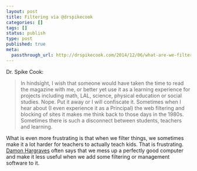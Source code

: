 ```yaml
---
layout: post
title: Filtering via @drspikecook
categories: []
tags: []
status: publish
type: post
published: true
meta:
  passthrough_url: http://drspikecook.com/2014/12/06/what-are-we-filtering-340365/
---
```


Dr. Spike Cook:


>In hindsight, I wish that someone would have taken the time to read the magazine with me, or better yet use it as a learning experience for projects including math, LAL, science, physical education or social studies. Nope. Put it away or I will confiscate it. Sometimes when I hear about (I even experience it as a Principal) the web filtering and blocking of sites it makes me think back to those days in the 1980s. Sometimes there is such a disconnect between students, teachers and learning.



What is even more frustrating is that when we filter things, we sometimes make it a lot harder for teachers to actually teach kids. That is frustrating. 
[Damon Hargraves](http://twitter.com/damonhargraves) often says that we mess up a perfectly good computer and make it less useful when we add some filtering or management software to it.
